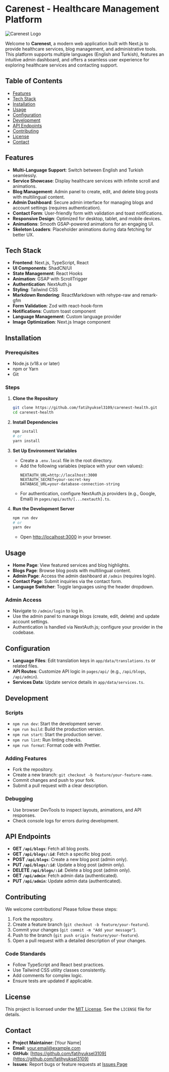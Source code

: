 # Carenest - Healthcare Management Platform

![Carenest Logo](https://raw.githubusercontent.com/fatihyuksel3109/carenest-health/main/public/assets/images/carenestlogo.png)

Welcome to **Carenest**, a modern web application built with Next.js to provide healthcare services, blog management, and administrative tools. This platform supports multiple languages (English and Turkish), features an intuitive admin dashboard, and offers a seamless user experience for exploring healthcare services and contacting support.

## Table of Contents
- [Features](#features)
- [Tech Stack](#tech-stack)
- [Installation](#installation)
- [Usage](#usage)
- [Configuration](#configuration)
- [Development](#development)
- [API Endpoints](#api-endpoints)
- [Contributing](#contributing)
- [License](#license)
- [Contact](#contact)

## Features
- **Multi-Language Support**: Switch between English and Turkish seamlessly.
- **Service Showcase**: Display healthcare services with infinite scroll and animations.
- **Blog Management**: Admin panel to create, edit, and delete blog posts with multilingual content.
- **Admin Dashboard**: Secure admin interface for managing blogs and account settings (requires authentication).
- **Contact Form**: User-friendly form with validation and toast notifications.
- **Responsive Design**: Optimized for desktop, tablet, and mobile devices.
- **Animations**: Smooth GSAP-powered animations for an engaging UI.
- **Skeleton Loaders**: Placeholder animations during data fetching for better UX.

## Tech Stack
- **Frontend**: Next.js, TypeScript, React
- **UI Components**: ShadCN/UI
- **State Management**: React Hooks
- **Animation**: GSAP with ScrollTrigger
- **Authentication**: NextAuth.js
- **Styling**: Tailwind CSS
- **Markdown Rendering**: ReactMarkdown with rehype-raw and remark-gfm
- **Form Validation**: Zod with react-hook-form
- **Notifications**: Custom toast component
- **Language Management**: Custom language provider
- **Image Optimization**: Next.js Image component

## Installation

### Prerequisites
- Node.js (v18.x or later)
- npm or Yarn
- Git

### Steps
1. **Clone the Repository**
   ```bash
   git clone https://github.com/fatihyuksel3109/carenest-health.git
   cd carenest-health
   ```

2. **Install Dependencies**
   ```bash
   npm install
   # or
   yarn install
   ```

3. **Set Up Environment Variables**
   - Create a `.env.local` file in the root directory.
   - Add the following variables (replace with your own values):
     ```
     NEXTAUTH_URL=http://localhost:3000
     NEXTAUTH_SECRET=your-secret-key
     DATABASE_URL=your-database-connection-string
     ```
   - For authentication, configure NextAuth.js providers (e.g., Google, Email) in `pages/api/auth/[...nextauth].ts`.

4. **Run the Development Server**
   ```bash
   npm run dev
   # or
   yarn dev
   ```
   - Open [http://localhost:3000](http://localhost:3000) in your browser.

## Usage
- **Home Page**: View featured services and blog highlights.
- **Blogs Page**: Browse blog posts with multilingual content.
- **Admin Page**: Access the admin dashboard at `/admin` (requires login).
- **Contact Page**: Submit inquiries via the contact form.
- **Language Switcher**: Toggle languages using the header dropdown.

### Admin Access
- Navigate to `/admin/login` to log in.
- Use the admin panel to manage blogs (create, edit, delete) and update account settings.
- Authentication is handled via NextAuth.js; configure your provider in the codebase.

## Configuration
- **Language Files**: Edit translation keys in `app/data/translations.ts` or related files.
- **API Routes**: Customize API logic in `pages/api/` (e.g., `/api/blogs`, `/api/admin`).
- **Services Data**: Update service details in `app/data/services.ts`.

## Development
### Scripts
- `npm run dev`: Start the development server.
- `npm run build`: Build the production version.
- `npm run start`: Start the production server.
- `npm run lint`: Run linting checks.
- `npm run format`: Format code with Prettier.

### Adding Features
- Fork the repository.
- Create a new branch: `git checkout -b feature/your-feature-name`.
- Commit changes and push to your fork.
- Submit a pull request with a clear description.

### Debugging
- Use browser DevTools to inspect layouts, animations, and API responses.
- Check console logs for errors during development.

## API Endpoints
- **GET `/api/blogs`**: Fetch all blog posts.
- **GET `/api/blogs/:id`**: Fetch a specific blog post.
- **POST `/api/blogs`**: Create a new blog post (admin only).
- **PUT `/api/blogs/:id`**: Update a blog post (admin only).
- **DELETE `/api/blogs/:id`**: Delete a blog post (admin only).
- **GET `/api/admin`**: Fetch admin data (authenticated).
- **PUT `/api/admin`**: Update admin data (authenticated).

## Contributing
We welcome contributions! Please follow these steps:
1. Fork the repository.
2. Create a feature branch (`git checkout -b feature/your-feature`).
3. Commit your changes (`git commit -m "Add your message"`).
4. Push to the branch (`git push origin feature/your-feature`).
5. Open a pull request with a detailed description of your changes.

### Code Standards
- Follow TypeScript and React best practices.
- Use Tailwind CSS utility classes consistently.
- Add comments for complex logic.
- Ensure tests are updated if applicable.

## License
This project is licensed under the [MIT License](LICENSE). See the `LICENSE` file for details.

## Contact
- **Project Maintainer**: [Your Name]  
- **Email**: your.email@example.com  
- **GitHub**: [https://github.com/fatihyuksel3109](https://github.com/fatihyuksel3109)  
- **Issues**: Report bugs or feature requests at [Issues Page](https://github.com/fatihyuksel3109/carenest-health/issues)